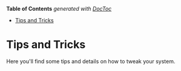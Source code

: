 <!-- START doctoc generated TOC please keep comment here to allow auto update -->
<!-- DON'T EDIT THIS SECTION, INSTEAD RE-RUN doctoc TO UPDATE -->
**Table of Contents**  *generated with [DocToc](https://github.com/thlorenz/doctoc)*

- [Tips and Tricks](#tips-and-tricks)

<!-- END doctoc generated TOC please keep comment here to allow auto update -->

# Tips and Tricks

Here you'll find some tips and details on how to tweak your system.

